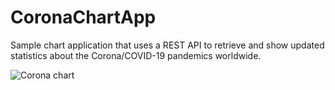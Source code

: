 # CoronaChartApp
Sample chart application that uses a REST API to retrieve and show updated statistics about the Corona/COVID-19 pandemics worldwide.

![Corona chart](https://i.imgur.com/al06e72.gif)
